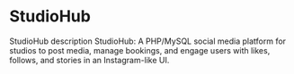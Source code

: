 # StudioHub
StudioHub description
StudioHub: A PHP/MySQL social media platform for studios to post media, manage bookings, and engage users with likes, follows, and stories in an Instagram-like UI.
